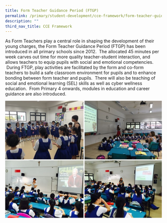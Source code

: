 ```yaml
---
title: Form Teacher Guidance Period (FTGP)
permalink: /primary/student-development/cce-framework/form-teacher-guidance-period-ftgp/
description: ""
third_nav_title: CCE Framework
---
```

<p>As Form Teachers play a central role in shaping the development of their young charges, the Form Teacher Guidance Period (FTGP) has been introduced in all primary schools since 2012. &nbsp;The allocated 45 minutes per week carves out time for more quality teacher-student interaction, and allows teachers to equip pupils with social and emotional competencies. &nbsp;During FTGP, play activities are facilitated by the form and co-form teachers to build a safe classroom environment for pupils and to enhance bonding between form teacher and pupils. &nbsp;There will also be teaching of social and emotional learning (SEL) skills as well as cyber wellness education. &nbsp;From Primary 4 onwards, modules in education and career guidance are also introduced.</p>
<img src="/images/ftgp.png">